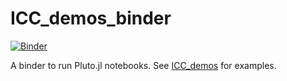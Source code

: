 # ICC_demos_binder

[![Binder](https://mybinder.org/badge_logo.svg)](https://mybinder.org/v2/gh/avivdotan/ICC_demos_binder/main)

A binder to run Pluto.jl notebooks. 
See [ICC_demos](https://github.com/avivdotan/ICC_demos) for examples.
